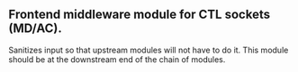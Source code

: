## Frontend middleware module for CTL sockets (MD/AC).

Sanitizes input so that upstream modules will not have to do it. This module should be at the downstream end of the chain of modules.
